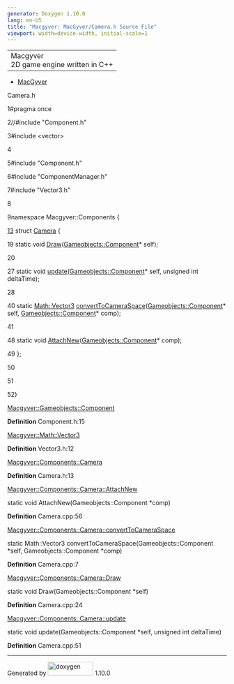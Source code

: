 ```yaml
---
generator: Doxygen 1.10.0
lang: en-US
title: "Macgyver: MacGyver/Camera.h Source File"
viewport: width=device-width, initial-scale=1
---
```


<div id="top">

<div id="titlearea">

<table data-cellspacing="0" data-cellpadding="0">
<colgroup>
<col style="width: 100%" />
</colgroup>
<tbody>
<tr id="projectrow" class="odd">
<td id="projectalign"><div id="projectname">
Macgyver
</div>
<div id="projectbrief">
2D game engine written in C++
</div></td>
</tr>
</tbody>
</table>

</div>

<div id="main-nav">

</div>

<div id="nav-path" class="navpath">

- <a href="dir_e610925873bfe0bf19b07ca2b4f6d40b.html"
  class="el">MacGyver</a>

</div>

</div>

<div class="header">

<div class="headertitle">

<div class="title">

Camera.h

</div>

</div>

</div>

<div class="contents">

<div class="fragment">

<div class="line">

<span id="l00001"></span><span class="lineno">
1</span><span class="preprocessor">\#pragma once</span>

</div>

<div class="line">

<span id="l00002"></span><span class="lineno">
2</span><span class="comment">//#include "Component.h"</span>

</div>

<div class="line">

<span id="l00003"></span><span class="lineno">
3</span><span class="preprocessor">\#include \<vector\></span>

</div>

<div class="line">

<span id="l00004"></span><span class="lineno"> 4</span>

</div>

<div class="line">

<span id="l00005"></span><span class="lineno">
5</span><span class="preprocessor">\#include "Component.h"</span>

</div>

<div class="line">

<span id="l00006"></span><span class="lineno">
6</span><span class="preprocessor">\#include "ComponentManager.h"</span>

</div>

<div class="line">

<span id="l00007"></span><span class="lineno">
7</span><span class="preprocessor">\#include "Vector3.h"</span>

</div>

<div class="line">

<span id="l00008"></span><span class="lineno"> 8</span>

</div>

<div class="line">

<span id="l00009"></span><span class="lineno">
9</span><span class="keyword">namespace </span>Macgyver::Components {

</div>

<div id="foldopen00013" class="foldopen" data-start="{" end="};">

<div class="line">

<span id="l00013"></span><span class="lineno">
<a href="struct_macgyver_1_1_components_1_1_camera.html"
class="line">13</a></span> <span class="keyword">struct
</span><a href="struct_macgyver_1_1_components_1_1_camera.html"
class="code hl_struct">Camera</a> {

</div>

<div class="line">

<span id="l00019"></span><span class="lineno"> 19</span>
<span class="keyword">static</span>
<span class="keywordtype">void</span> <a
href="struct_macgyver_1_1_components_1_1_camera.html#aa623f2ebc0c1ade1297356fef10fa1c2"
class="code hl_function">Draw</a>(<a href="class_macgyver_1_1_gameobjects_1_1_component.html"
class="code hl_class">Gameobjects::Component</a>\* self);

</div>

<div class="line">

<span id="l00020"></span><span class="lineno"> 20</span>

</div>

<div class="line">

<span id="l00027"></span><span class="lineno"> 27</span>
<span class="keyword">static</span>
<span class="keywordtype">void</span> <a
href="struct_macgyver_1_1_components_1_1_camera.html#abbb366251f67df48f8e5663b80dd0586"
class="code hl_function">update</a>(<a href="class_macgyver_1_1_gameobjects_1_1_component.html"
class="code hl_class">Gameobjects::Component</a>\* self,
<span class="keywordtype">unsigned</span>
<span class="keywordtype">int</span> deltaTime);

</div>

<div class="line">

<span id="l00028"></span><span class="lineno"> 28</span>

</div>

<div class="line">

<span id="l00040"></span><span class="lineno"> 40</span>
<span class="keyword">static</span>
<a href="class_macgyver_1_1_math_1_1_vector3.html"
class="code hl_class">Math::Vector3</a> <a
href="struct_macgyver_1_1_components_1_1_camera.html#a92caf7b2cbd7b0cf8087d5e58d03d3b8"
class="code hl_function">convertToCameraSpace</a>(<a href="class_macgyver_1_1_gameobjects_1_1_component.html"
class="code hl_class">Gameobjects::Component</a>\* self,
<a href="class_macgyver_1_1_gameobjects_1_1_component.html"
class="code hl_class">Gameobjects::Component</a>\* comp);

</div>

<div class="line">

<span id="l00041"></span><span class="lineno"> 41</span>

</div>

<div class="line">

<span id="l00048"></span><span class="lineno"> 48</span>
<span class="keyword">static</span>
<span class="keywordtype">void</span> <a
href="struct_macgyver_1_1_components_1_1_camera.html#a5b0d21a4ea85ae6b2562256c2b7bbf34"
class="code hl_function">AttachNew</a>(<a href="class_macgyver_1_1_gameobjects_1_1_component.html"
class="code hl_class">Gameobjects::Component</a>\* comp);

</div>

<div class="line">

<span id="l00049"></span><span class="lineno"> 49</span> };

</div>

</div>

<div class="line">

<span id="l00050"></span><span class="lineno"> 50</span>

</div>

<div class="line">

<span id="l00051"></span><span class="lineno"> 51</span>

</div>

<div class="line">

<span id="l00052"></span><span class="lineno"> 52</span>}

</div>

<div id="aclass_macgyver_1_1_gameobjects_1_1_component_html"
class="ttc">

<div class="ttname">

[Macgyver::Gameobjects::Component](class_macgyver_1_1_gameobjects_1_1_component.html)

</div>

<div class="ttdef">

**Definition** Component.h:15

</div>

</div>

<div id="aclass_macgyver_1_1_math_1_1_vector3_html" class="ttc">

<div class="ttname">

[Macgyver::Math::Vector3](class_macgyver_1_1_math_1_1_vector3.html)

</div>

<div class="ttdef">

**Definition** Vector3.h:12

</div>

</div>

<div id="astruct_macgyver_1_1_components_1_1_camera_html" class="ttc">

<div class="ttname">

[Macgyver::Components::Camera](struct_macgyver_1_1_components_1_1_camera.html)

</div>

<div class="ttdef">

**Definition** Camera.h:13

</div>

</div>

<div id="astruct_macgyver_1_1_components_1_1_camera_html_a5b0d21a4ea85ae6b2562256c2b7bbf34"
class="ttc">

<div class="ttname">

[Macgyver::Components::Camera::AttachNew](struct_macgyver_1_1_components_1_1_camera.html#a5b0d21a4ea85ae6b2562256c2b7bbf34)

</div>

<div class="ttdeci">

static void AttachNew(Gameobjects::Component \*comp)

</div>

<div class="ttdef">

**Definition** Camera.cpp:56

</div>

</div>

<div id="astruct_macgyver_1_1_components_1_1_camera_html_a92caf7b2cbd7b0cf8087d5e58d03d3b8"
class="ttc">

<div class="ttname">

[Macgyver::Components::Camera::convertToCameraSpace](struct_macgyver_1_1_components_1_1_camera.html#a92caf7b2cbd7b0cf8087d5e58d03d3b8)

</div>

<div class="ttdeci">

static Math::Vector3 convertToCameraSpace(Gameobjects::Component \*self,
Gameobjects::Component \*comp)

</div>

<div class="ttdef">

**Definition** Camera.cpp:7

</div>

</div>

<div id="astruct_macgyver_1_1_components_1_1_camera_html_aa623f2ebc0c1ade1297356fef10fa1c2"
class="ttc">

<div class="ttname">

[Macgyver::Components::Camera::Draw](struct_macgyver_1_1_components_1_1_camera.html#aa623f2ebc0c1ade1297356fef10fa1c2)

</div>

<div class="ttdeci">

static void Draw(Gameobjects::Component \*self)

</div>

<div class="ttdef">

**Definition** Camera.cpp:24

</div>

</div>

<div id="astruct_macgyver_1_1_components_1_1_camera_html_abbb366251f67df48f8e5663b80dd0586"
class="ttc">

<div class="ttname">

[Macgyver::Components::Camera::update](struct_macgyver_1_1_components_1_1_camera.html#abbb366251f67df48f8e5663b80dd0586)

</div>

<div class="ttdeci">

static void update(Gameobjects::Component \*self, unsigned int
deltaTime)

</div>

<div class="ttdef">

**Definition** Camera.cpp:51

</div>

</div>

</div>

</div>

------------------------------------------------------------------------

<span class="small">Generated
by [<img src="doxygen.svg" class="footer" width="104" height="31"
alt="doxygen" />](https://www.doxygen.org/index.html) 1.10.0</span>
